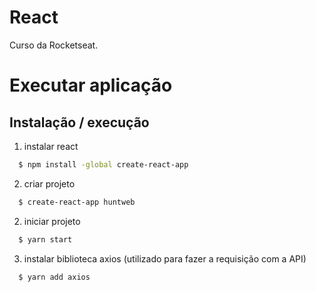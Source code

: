 # React
Curso da Rocketseat.

# Executar aplicação


## Instalação / execução
1. instalar react
```sh
  $ npm install -global create-react-app
```

2. criar projeto

```sh
  $ create-react-app huntweb
```

2. iniciar projeto

```sh
  $ yarn start
```

3. instalar biblioteca axios (utilizado para fazer a requisição com a API)
```sh
  $ yarn add axios
```